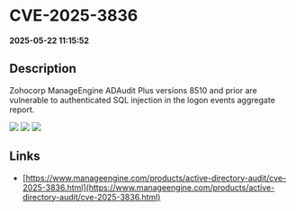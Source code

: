# CVE-2025-3836

**2025-05-22 11:15:52**

## Description
Zohocorp ManageEngine ADAudit Plus versions 8510 and prior are vulnerable to authenticated SQL injection in the logon events aggregate report.

![](https://img.shields.io/static/v1?label=Score&message=8.3&color=red)
![](https://img.shields.io/static/v1?label=Severity&message=HIGH&color=red)
![](https://img.shields.io/static/v1?label=CWE&message=SQL&color=green)

## Links
- [https://www.manageengine.com/products/active-directory-audit/cve-2025-3836.html](https://www.manageengine.com/products/active-directory-audit/cve-2025-3836.html)
